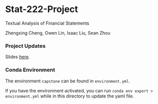 # Stat-222-Project

Textual Analysis of Financial Statements

Zhengxing Cheng, Owen Lin, Isaac Liu, Sean Zhou

### Project Updates

Slides [here](https://docs.google.com/presentation/d/1JJEnThJ8J-kww_SiqMceNVPTG_3i5U472d_8RIgSb-o/edit#slide=id.p).

### Conda Environment

The environment `capstone` can be found in `environment.yml`.

If you have the environment activated, you can run `conda env export > environment.yml` while in this directory to update the yaml file.
